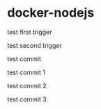 # docker-nodejs

test first trigger

test second trigger

test commit

test commit 1

test commit 2

test commit 3